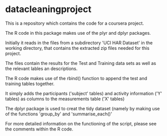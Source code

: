 # datacleaningproject

This is a repository which contains the code for a coursera project.

The R code in this package makes use of the plyr and dplyr packages. 

Initially it reads in the files from a subdirectory 'UCI HAR Dataset' in the working directory, that contains the extracted zip files needed for this project. 

The files contain the results for the Test and Training data sets as well as the relevant lables an descriptions.  

The R code makes use of the rbind() function to append the test and training tables together. 

It simply adds the participants ('subject' tables) and activity information ('Y' tables) as columns to the measurements table ('X' tables) 

The dplyr package is used to creat the tidy dataset (namely by making use of the functions 'group_by' and 'summarise_each()'

For more detailed information on the functioning of the script, please see the comments within the R code. 
